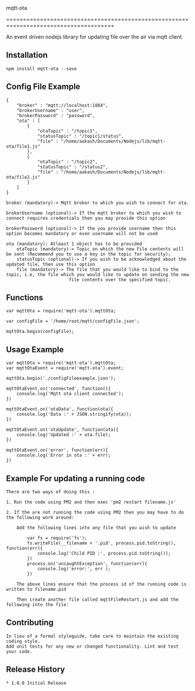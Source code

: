




mqtt-ota

======================================================================================

An event driven nodejs library for updating file over the air via mqtt client. 


## Installation

	npm install mqtt-ota --save


## Config File Example
	
	{
		"broker" : "mqtt://localhost:1884",
		"brokerUsername" : "user",
		"brokerPassword" : "password",
		"ota" : [
			{
				"otaTopic" : "/topic1",
				"statusTopic" : "/topic1/status",
				"file" : "/home/aakash/Documents/Nodejs/lib/mqtt-ota/file1.js"
			},
			{
				"otaTopic" : "/topic2",
				"statusTopic" : "/status2",
				"file" : "/home/aakash/Documents/Nodejs/lib/mqtt-ota/file2.js"
			}
		]
	}

	broker (mandatory)-> Mqtt broker to which you wish to connect for ota.
	
	brokerUsername (optional)-> If the mqtt broker to which you wish to connect requires credentials then you may provide this option
	
	brokerPassword (optional)-> If the you provide username then this option becomes mandatory or even username will not be used
	
	ota (mandatory): Atleast 1 object has to be provided
		otaTopic (mandatory)-> Topic on which the new File contents will be sent (Recommend you to use a key in the topic for security);
		statusTopic (optional)-> If you wish to be acknowledged about the updated file, then use this option
		file (mandatory)-> The file that you would like to bind to the topic, i.e, the file which you would like to update on sending the new 
							file contents over the specified topic.


## Functions
	
	var mqttOta = require('mqtt-ota').mqttOta;

	var configFile = '/home/root/mqtt/configFile.json';

	mqttOta.begin(configFile);


## Usage Example

	var mqttOta = require('mqtt-ota').mqttOta;
	var mqttOtaEvent = require('mqtt-ota').event;

	mqttOta.begin('./configFileexample.json');

	mqttOtaEvent.on('connected', function(){
		console.log('Mqtt ota client connected');
	})

	mqttOtaEvent.on('otaData', function(ota){
		console.log('Data :' + JSON.stringify(ota));
	})

	mqttOtaEvent.on('otaUpdate', function(ota){
		console.log('Updated :' + ota.file);
	})

	mqttOtaEvent.on('error', function(err){
		console.log('Error in ota :' + err);
	})


## Example For updating a running code 
	
	There are two ways of doing this :

	1. Run the code using PM2 and then exec 'pm2 restart filename.js'

	2. If the are not running the code using PM2 then you may have to do the following work around:

		Add the following lines into any file that you wish to update 

			var fs = require('fs');
			fs.writeFile(__filename + '.pid', process.pid.toString(), function(err){
				console.log('Child PID :', process.pid.toString());
			})
			process.on('uncaughtException', function(err){
				console.log('error:', err );
			})

		The above lines ensure that the process id of the running code is written to filename.pid

		Then create another file called mqttFileRestart.js and add the following into the file:



## Contributing
	
	In lieu of a formal styleguide, take care to maintain the existing coding style.
	Add unit tests for any new or changed functionality. Lint and test your code.


## Release History

	* 1.0.0 Initial Release












